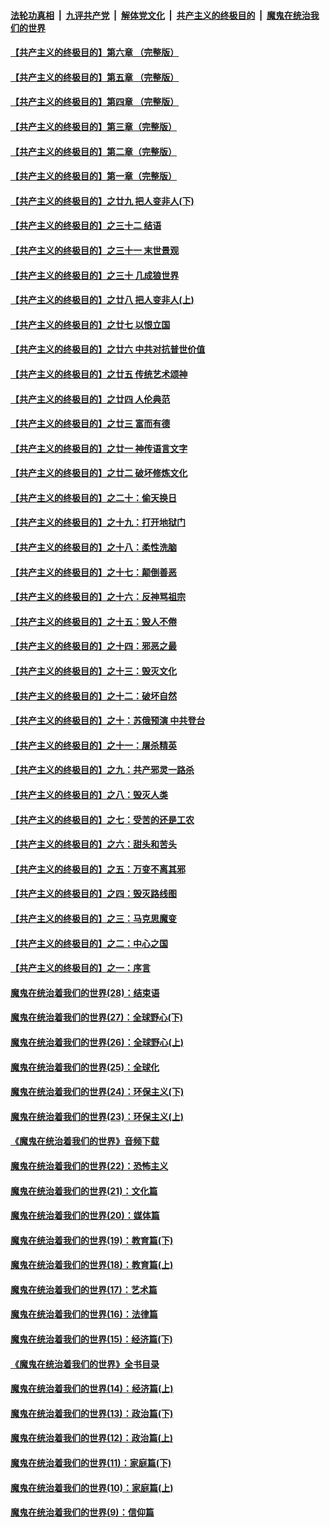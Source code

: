 ####  [法轮功真相](../../../../basic/blob/master/README.md?t=10220113) &nbsp;|&nbsp; [九评共产党](../../../../9ping.md/blob/master/README.md?t=10220113) &nbsp;|&nbsp; [解体党文化](../../../../jtdwh.md/blob/master/README.md?t=10220113)  &nbsp;|&nbsp; [共产主义的终极目的](../../../../gczydzjmd.md/blob/master/README.md?t=10220113) &nbsp;|&nbsp; [魔鬼在统治我们的世界](../../../../mgztzwmdsj.md/blob/master/README.md?t=10220113) 

#### [【共产主义的终极目的】第六章 （完整版）](../pages/nsc422/n11428913.md?t=10220113) 

#### [【共产主义的终极目的】第五章 （完整版）](../pages/nsc422/n11428912.md?t=10220113) 

#### [【共产主义的终极目的】第四章 （完整版）](../pages/nsc422/n11428907.md?t=10220113) 

#### [【共产主义的终极目的】第三章（完整版）](../pages/nsc422/n11428848.md?t=10220113) 

#### [【共产主义的终极目的】第二章（完整版）](../pages/nsc422/n11428831.md?t=10220113) 

#### [【共产主义的终极目的】第一章（完整版）](../pages/nsc422/n11417651.md?t=10220113) 

#### [【共产主义的终极目的】之廿九 把人变非人(下)](../pages/nsc422/n11344140.md?t=10220113) 

#### [【共产主义的终极目的】之三十二 结语](../pages/nsc422/n11360535.md?t=10220113) 

#### [【共产主义的终极目的】之三十一 末世景观](../pages/nsc422/n11351129.md?t=10220113) 

#### [【共产主义的终极目的】之三十 几成狼世界](../pages/nsc422/n11348280.md?t=10220113) 

#### [【共产主义的终极目的】之廿八 把人变非人(上)](../pages/nsc422/n11340492.md?t=10220113) 

#### [【共产主义的终极目的】之廿七 以恨立国](../pages/nsc422/n11336944.md?t=10220113) 

#### [【共产主义的终极目的】之廿六 中共对抗普世价值](../pages/nsc422/n11324785.md?t=10220113) 

#### [【共产主义的终极目的】之廿五 传统艺术颂神](../pages/nsc422/n11296396.md?t=10220113) 

#### [【共产主义的终极目的】之廿四 人伦典范](../pages/nsc422/n11296397.md?t=10220113) 

#### [【共产主义的终极目的】之廿三 富而有德](../pages/nsc422/n11283598.md?t=10220113) 

#### [【共产主义的终极目的】之廿一 神传语言文字](../pages/nsc422/n11263265.md?t=10220113) 

#### [【共产主义的终极目的】之廿二 破坏修炼文化](../pages/nsc422/n11245728.md?t=10220113) 

#### [【共产主义的终极目的】之二十：偷天换日](../pages/nsc422/n11238846.md?t=10220113) 

#### [【共产主义的终极目的】之十九：打开地狱门](../pages/nsc422/n11206376.md?t=10220113) 

#### [【共产主义的终极目的】之十八：柔性洗脑](../pages/nsc422/n11199994.md?t=10220113) 

#### [【共产主义的终极目的】之十七：颠倒善恶](../pages/nsc422/n11179782.md?t=10220113) 

#### [【共产主义的终极目的】之十六：反神骂祖宗](../pages/nsc422/n11166798.md?t=10220113) 

#### [【共产主义的终极目的】之十五：毁人不倦](../pages/nsc422/n11166792.md?t=10220113) 

#### [【共产主义的终极目的】之十四：邪恶之最](../pages/nsc422/n11150249.md?t=10220113) 

#### [【共产主义的终极目的】之十三：毁灭文化](../pages/nsc422/n11135227.md?t=10220113) 

#### [【共产主义的终极目的】之十二：破坏自然](../pages/nsc422/n11135214.md?t=10220113) 

#### [【共产主义的终极目的】之十：苏俄预演 中共登台](../pages/nsc422/n11118424.md?t=10220113) 

#### [【共产主义的终极目的】之十一：屠杀精英](../pages/nsc422/n11118442.md?t=10220113) 

#### [【共产主义的终极目的】之九：共产邪灵一路杀](../pages/nsc422/n11114139.md?t=10220113) 

#### [【共产主义的终极目的】之八：毁灭人类](../pages/nsc422/n11108503.md?t=10220113) 

#### [【共产主义的终极目的】之七：受苦的还是工农](../pages/nsc422/n11101809.md?t=10220113) 

#### [【共产主义的终极目的】之六：甜头和苦头](../pages/nsc422/n11096971.md?t=10220113) 

#### [【共产主义的终极目的】之五：万变不离其邪](../pages/nsc422/n11091285.md?t=10220113) 

#### [【共产主义的终极目的】之四：毁灭路线图](../pages/nsc422/n11086284.md?t=10220113) 

#### [【共产主义的终极目的】之三：马克思魔变](../pages/nsc422/n11061941.md?t=10220113) 

#### [【共产主义的终极目的】之二：中心之国](../pages/nsc422/n11047728.md?t=10220113) 

#### [【共产主义的终极目的】之一：序言](../pages/nsc422/n11086077.md?t=10220113) 

#### [魔鬼在统治着我们的世界(28)：结束语](../pages/nsc422/n10936246.md?t=10220113) 

#### [魔鬼在统治着我们的世界(27)：全球野心(下)](../pages/nsc422/n10928319.md?t=10220113) 

#### [魔鬼在统治着我们的世界(26)：全球野心(上)](../pages/nsc422/n10900318.md?t=10220113) 

#### [魔鬼在统治着我们的世界(25)：全球化](../pages/nsc422/n10788205.md?t=10220113) 

#### [魔鬼在统治着我们的世界(24)：环保主义(下)](../pages/nsc422/n10695307.md?t=10220113) 

#### [魔鬼在统治着我们的世界(23)：环保主义(上)](../pages/nsc422/n10688613.md?t=10220113) 

#### [《魔鬼在统治着我们的世界》音频下载](../pages/nsc422/n10635553.md?t=10220113) 

#### [魔鬼在统治着我们的世界(22)：恐怖主义](../pages/nsc422/n10614727.md?t=10220113) 

#### [魔鬼在统治着我们的世界(21)：文化篇](../pages/nsc422/n10597706.md?t=10220113) 

#### [魔鬼在统治着我们的世界(20)：媒体篇](../pages/nsc422/n10586579.md?t=10220113) 

#### [魔鬼在统治着我们的世界(19)：教育篇(下)](../pages/nsc422/n10564808.md?t=10220113) 

#### [魔鬼在统治着我们的世界(18)：教育篇(上)](../pages/nsc422/n10526970.md?t=10220113) 

#### [魔鬼在统治着我们的世界(17)：艺术篇](../pages/nsc422/n10499093.md?t=10220113) 

#### [魔鬼在统治着我们的世界(16)：法律篇](../pages/nsc422/n10485969.md?t=10220113) 

#### [魔鬼在统治着我们的世界(15)：经济篇(下)](../pages/nsc422/n10469975.md?t=10220113) 

#### [《魔鬼在统治着我们的世界》全书目录](../pages/nsc422/n10464261.md?t=10220113) 

#### [魔鬼在统治着我们的世界(14)：经济篇(上)](../pages/nsc422/n10457370.md?t=10220113) 

#### [魔鬼在统治着我们的世界(13)：政治篇(下)](../pages/nsc422/n10448270.md?t=10220113) 

#### [魔鬼在统治着我们的世界(12)：政治篇(上)](../pages/nsc422/n10444576.md?t=10220113) 

#### [魔鬼在统治着我们的世界(11)：家庭篇(下)](../pages/nsc422/n10440961.md?t=10220113) 

#### [魔鬼在统治着我们的世界(10)：家庭篇(上)](../pages/nsc422/n10435448.md?t=10220113) 

#### [魔鬼在统治着我们的世界(9)：信仰篇](../pages/nsc422/n10432159.md?t=10220113) 

